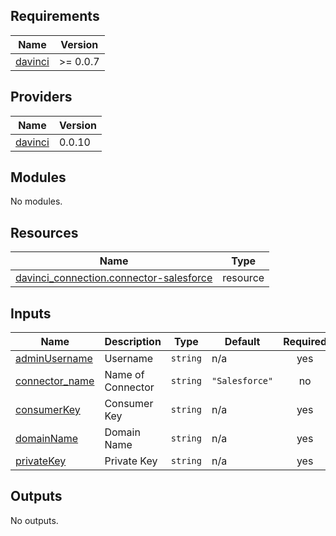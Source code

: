 <!-- BEGIN_TF_DOCS -->
## Requirements

| Name | Version |
|------|---------|
| <a name="requirement_davinci"></a> [davinci](#requirement\_davinci) | >= 0.0.7 |

## Providers

| Name | Version |
|------|---------|
| <a name="provider_davinci"></a> [davinci](#provider\_davinci) | 0.0.10 |

## Modules

No modules.

## Resources

| Name | Type |
|------|------|
| [davinci_connection.connector-salesforce](https://registry.terraform.io/providers/samir-gandhi/davinci/latest/docs/resources/connection) | resource |

## Inputs

| Name | Description | Type | Default | Required |
|------|-------------|------|---------|:--------:|
| <a name="input_adminUsername"></a> [adminUsername](#input\_adminUsername) | Username | `string` | n/a | yes |
| <a name="input_connector_name"></a> [connector\_name](#input\_connector\_name) | Name of Connector | `string` | `"Salesforce"` | no |
| <a name="input_consumerKey"></a> [consumerKey](#input\_consumerKey) | Consumer Key | `string` | n/a | yes |
| <a name="input_domainName"></a> [domainName](#input\_domainName) | Domain Name | `string` | n/a | yes |
| <a name="input_privateKey"></a> [privateKey](#input\_privateKey) | Private Key | `string` | n/a | yes |

## Outputs

No outputs.
<!-- END_TF_DOCS -->